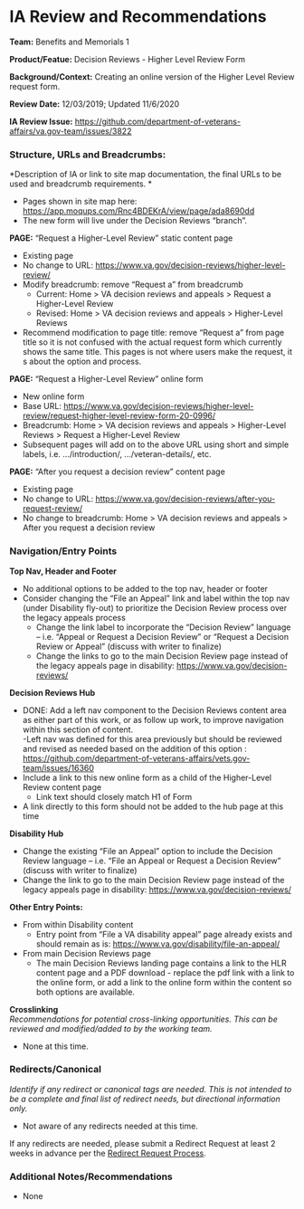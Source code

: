 # IA Review and Recommendations

**Team:** Benefits and Memorials 1

**Product/Featue:** Decision Reviews - Higher Level Review Form

**Background/Context:** Creating an online version of the Higher Level Review request form. 

**Review Date:** 12/03/2019; Updated 11/6/2020

**IA Review Issue:** https://github.com/department-of-veterans-affairs/va.gov-team/issues/3822


### Structure, URLs and Breadcrumbs: <br> 
*Description of IA or link to site map documentation, the final URLs to be used and breadcrumb requirements. *

- Pages shown in site map here: https://app.moqups.com/Rnc4BDEKrA/view/page/ada8690dd
- The new form will live under the Decision Reviews “branch”.


**PAGE:** “Request a Higher-Level Review” static content page
- Existing page
- No change to URL:  https://www.va.gov/decision-reviews/higher-level-review/
- Modify breadcrumb: remove “Request a” from breadcrumb
	- Current: Home > VA decision reviews and appeals > Request a Higher-Level Review 
	- Revised: Home > VA decision reviews and appeals > Higher-Level Reviews 
- Recommend modification to page title:  remove “Request a” from page title so it is not confused with the actual request form which currently shows the same title.  This pages is not where users make the request, it s about the option and process.  

**PAGE:** “Request a Higher-Level Review” online form
- New online form
- Base URL: https://www.va.gov/decision-reviews/higher-level-review/request-higher-level-review-form-20-0996/
- Breadcrumb: Home > VA decision reviews and appeals > Higher-Level Reviews > Request a Higher-Level Review
- Subsequent pages will add on to the above URL using short and simple labels, i.e. .../introduction/, .../veteran-details/, etc.

**PAGE:** “After you request a decision review” content page
- Existing page
- No change to URL: https://www.va.gov/decision-reviews/after-you-request-review/
- No change to breadcrumb: Home > VA decision reviews and appeals > After you request a decision review



### Navigation/Entry Points

**Top Nav, Header and Footer**
- No additional options to be added to the top nav, header or footer
- Consider changing the “File an Appeal” link and label within the top nav (under Disability fly-out) to prioritize the Decision Review process over the legacy appeals process
  - Change the link label to incorporate the “Decision Review” language – i.e. “Appeal or Request a Decision Review” or “Request a Decision Review or Appeal” (discuss with writer to finalize)
  - Change the links to go to the main Decision Review page instead of the legacy appeals page in disability: https://www.va.gov/decision-reviews/

**Decision Reviews Hub**
- DONE: Add a left nav component to the Decision Reviews content area as either part of this work, or as follow up work, to improve navigation within this section of content.  
  -Left nav was defined for this area previously but should be reviewed and revised as needed based on the addition of this option : https://github.com/department-of-veterans-affairs/vets.gov-team/issues/16360
- Include a link to this new online form as a child of the Higher-Level Review content page
  - Link text should closely match H1 of Form 
- A link directly to this form should not be added to the hub page at this time

	
**Disability Hub**
- Change the existing “File an Appeal” option to include the Decision Review language – i.e. “File an Appeal or Request a Decision Review” (discuss with writer to finalize)
- Change the link to go to the main Decision Review page instead of the legacy appeals page in disability: https://www.va.gov/decision-reviews/

**Other Entry Points:**
- From within Disability content
  - Entry point from “File a VA disability appeal” page already exists and should remain as is: https://www.va.gov/disability/file-an-appeal/
- From main Decision Reviews page
  - The main Decision Reviews landing page contains a link to the HLR content page and a PDF download - replace the pdf link with a link to the online form, or add a link to the online form within the content so both options are available. 


**Crosslinking**<br>
*Recommendations for potential cross-linking opportunities.  This can be reviewed and modified/added to by the working team.*

- None at this time.


### Redirects/Canonical <br>
*Identify if any redirect or canonical tags are needed.  This is not intended to be a complete and final list of redirect needs, but directional information only.*  

- Not aware of any redirects needed at this time.  

If any redirects are needed, please submit a Redirect Request at least 2 weeks in advance per the [Redirect Request Process](https://github.com/department-of-veterans-affairs/va.gov-team/blob/master/platform/information-architecture/request-redirect.md).   

### Additional Notes/Recommendations

- None
